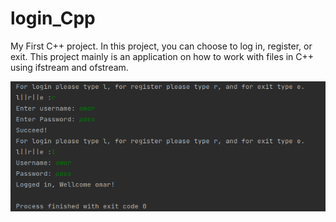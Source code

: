 # login_Cpp

My First C++ project.
In this project, you can choose to log in, register, or exit.
This project mainly is an application on how to work with files in C++ using ifstream and ofstream.

![console screenshot](./img.png)


